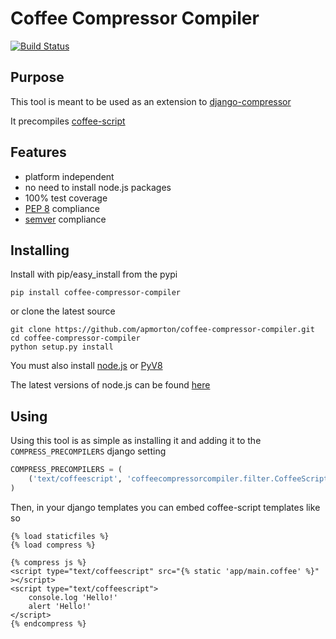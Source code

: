 Coffee Compressor Compiler
=========================

[![Build Status](https://travis-ci.org/apmorton/coffee-compressor-compiler.png?branch=master)](https://travis-ci.org/apmorton/coffee-compressor-compiler)

Purpose
-------

This tool is meant to be used as an extension to [django-compressor](https://github.com/jezdez/django_compressor)

It precompiles [coffee-script](http://coffeescript.org/)


Features
--------

- platform independent
- no need to install node.js packages
- 100% test coverage
- [PEP 8](http://www.python.org/dev/peps/pep-0008/) compliance
- [semver](http://semver.org/) compliance


Installing
----------

Install with pip/easy_install from the pypi

`pip install coffee-compressor-compiler`

or clone the latest source

    git clone https://github.com/apmorton/coffee-compressor-compiler.git
    cd coffee-compressor-compiler
    python setup.py install

You must also install [node.js](http://nodejs.org/) or [PyV8](https://code.google.com/p/pyv8/)

The latest versions of node.js can be found [here](http://nodejs.org/download/)

Using
-----

Using this tool is as simple as installing it and adding it to the `COMPRESS_PRECOMPILERS` django setting

```python
COMPRESS_PRECOMPILERS = (
    ('text/coffeescript', 'coffeecompressorcompiler.filter.CoffeeScriptCompiler'),
)
```

Then, in your django templates you can embed coffee-script templates like so
```html+django
{% load staticfiles %}
{% load compress %}

{% compress js %}
<script type="text/coffeescript" src="{% static 'app/main.coffee' %}" ></script>
<script type="text/coffeescript">
    console.log 'Hello!'
    alert 'Hello!'
</script>
{% endcompress %}
```
